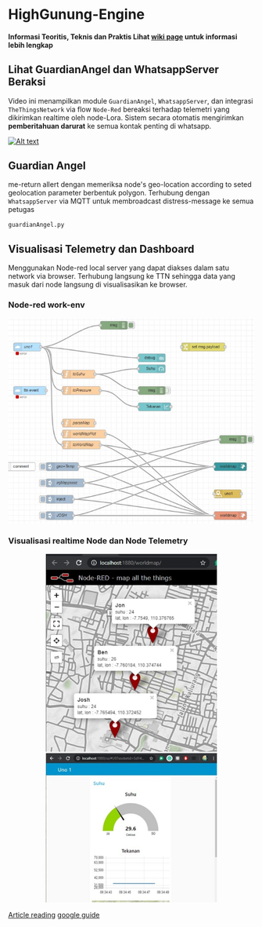 # HighGunung-Engine
#### Informasi Teoritis, Teknis dan Praktis Lihat [wiki page](https://github.com/wimbuhAdi/HighGunung-Engine/wiki) untuk informasi lebih lengkap


## Lihat GuardianAngel dan WhatsappServer Beraksi
Video ini menampilkan module `GuardianAngel`, `WhatsappServer`, dan integrasi `TheThingsNetwork` via flow `Node-Red` bereaksi terhadap telemetri yang dikirimkan realtime oleh node-Lora. Sistem secara otomatis mengirimkan **pemberitahuan darurat** ke semua kontak penting di whatsapp.


[![Alt text](https://img.youtube.com/vi/sA308gRTwHI/0.jpg)](https://www.youtube.com/watch?v=sA308gRTwHI)



## Guardian Angel
me-return allert dengan memeriksa node's geo-location according to seted geolocation parameter berbentuk polygon. Terhubung dengan `WhatsappServer` via MQTT untuk membroadcast distress-message ke semua petugas
```
guardianAngel.py 
```


## Visualisasi Telemetry dan Dashboard
Menggunakan Node-red local server yang dapat diakses dalam satu network via browser. Terhubung langsung ke TTN sehingga data yang masuk dari node langsung di visualisasikan ke browser. 
### Node-red work-env
<p align="center">
  <img src="https://github.com/wimbuhAdi/HighGunung-Engine/blob/master/Node-red/Node-red_flow.jpg" alt="Size Limit CLI" width="750">
</p>

### Visualisasi realtime Node dan Node Telemetry
<p align="center">
  <img src="https://github.com/wimbuhAdi/HighGunung-Engine/blob/master/Node-red/visualisasi-node2.jpg" alt="Size Limit CLI" width="350">
  <img src="https://github.com/wimbuhAdi/HighGunung-Engine/blob/master/Node-red/nodeTelemetry-dashboard.jpg " alt="Size Limit CLI" width="350">
</p>


[Article reading](https://blog.mailtrap.io/send-emails-with-gmail-api/#How_to_make_your_app_send_emails_with_Gmail_API)    [google guide](https://developers.google.com/gmail/api/quickstart/python)
